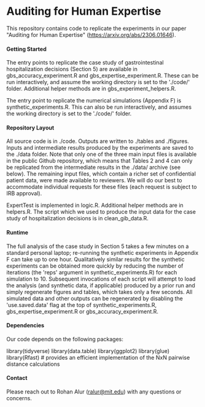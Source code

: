 # Auditing for Human Expertise

This repository contains code to replicate the experiments in our paper "Auditing for Human Expertise" (https://arxiv.org/abs/2306.01646).

#### Getting Started
The entry points to replicate the case study of gastrointestinal hospitalization decisions (Section 5) are available in gbs_accuracy_experiment.R and gbs_expertise_experiment.R. These can be run interactively, and assume the working directory is set to the './code/' folder. Additional helper methods are in gbs_experiment_helpers.R.

The entry point to replicate the numerical simulations (Appendix F) is synthetic_experiments.R. This can also be run interactively, and assumes the working directory is set to the './code/' folder.

#### Repository Layout
All source code is in ./code. Outputs are written to ./tables and ./figures. Inputs and intermediate results produced by the experiments are saved to the ./data folder. Note that only one of the three main input files is available in the public Github repository, which means that Tables 2 and 4 can only be replicated from the intermediate results in the ./data/ archive (see below). The remaining input files, which contain a richer set of confidential patient data, were made available to reviewers. We will do our best to accommodate individual requests for these files (each request is subject to IRB approval).

ExpertTest is implemented in logic.R. Additional helper methods are in helpers.R. The script which we used to produce the input data for the case study of hospitalization decisions is in clean_gib_data.R.

#### Runtime
The full analysis of the case study in Section 5 takes a few minutes on a standard personal laptop; re-running the synthetic experiments in Appendix F can take up to one hour. Qualitatively similar results for the synthetic experiments can be obtained more quickly by reducing the number of iterations (the 'reps' argument in synthetic_experiments.R) for each simulation to 10. Subsequent invocations of each script will attempt to load the analysis (and synthetic data, if applicable) produced by a prior run and simply regenerate figures and tables, which takes only a few seconds. All simulated data and other outputs can be regenerated by disabling the 'use.saved.data' flag at the top of synthetic_experiments.R, gbs_expertise_experiment.R or gbs_accuracy_experiment.R.



#### Dependencies
Our code depends on the following packages: 

library(tidyverse)
library(data.table)
library(ggplot2)
library(glue)
library(Rfast) # provides an efficient implementation of the NxN pairwise distance calculations

#### Contact
Please reach out to Rohan Alur (ralur@mit.edu) with any questions or concerns.
